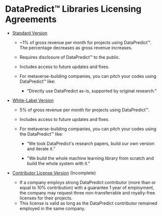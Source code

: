 # DataPredict™ Libraries Licensing Agreements

* [Standard Version](https://github.com/AqwamCreates/DataPredict/blob/main/docs/DataPredictLibrariesLicensingAgreements/DataPredict%20Libraries%20Licensing%20Agreement.docx)

    * ~1% of gross revenue per month for projects using DataPredict™. The percentage decreases as gross revenue increases.

   * Requires disclosure of DataPredict™ to the public.

   * Includes access to future updates and fixes.

   * For metaverse-building companies, you can pitch your codes using DataPredict™ like:
 
      * “Directly use DataPredict as-is, supported by original research.”

* [White-Label Version](https://github.com/AqwamCreates/DataPredict/blob/main/docs/DataPredictLibrariesLicensingAgreements/DataPredict%20Libraries%20Licensing%20Agreement%20-%20White%20Label.docx)
    
    * 5% of gross revenue per month for projects using DataPredict™.

   * Includes access to future updates and fixes.

    * For metaverse-building companies, you can pitch your codes using the DataPredict™ like:

      * “We took DataPredict's research papers, build our own version and iterate it.”
     
      * "We build the whole machine learning library from scratch and build the whole system with it."

* [Contributor License Version](https://github.com/AqwamCreates/DataPredict/blob/main/docs/DataPredictLibrariesLicensingAgreements/) (Incomplete)

   * If a company employs strong DataPredict contributor (more than or equal to 10% contribution) with a guarantee 1 year of employment, the company may request three non-transferrable and royalty-free licenses for their projects.
   * This license is valid as long as the DataPredict contributor remained employed in the same company.

